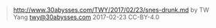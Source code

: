 ﻿> http://www.30abysses.com/TWY/2017/02/23/snes-drunk.md
> by TW Yang <twy@30abysses.com> 2017-02-23 CC-BY-4.0

#

